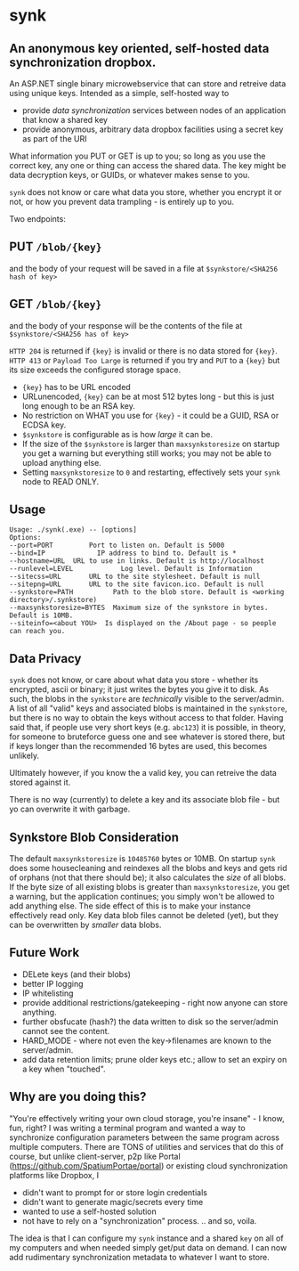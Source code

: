 # synk

## An anonymous key oriented, self-hosted data synchronization dropbox. 

An ASP.NET single binary microwebservice that can store and retreive data using unique keys.
Intended as a simple, self-hosted way to 
* provide _data synchronization_ services between nodes of an application that know a shared key
* provide anonymous, arbitrary data dropbox facilities using a secret key as part of the URI

What information you PUT or GET is up to you; so long as you use the correct key, any one 
or thing can access the shared data. The key might be data decryption keys, or GUIDs, 
or whatever makes sense to you.

`synk` does not know or care what data you store, whether you encrypt it or not, or how 
you prevent data trampling - is entirely up to you. 

Two endpoints:

## PUT `/blob/{key}`
and the body of your request will be saved in a file at `$synkstore/<SHA256 hash of key>`

## GET `/blob/{key}` 
and the body of your response will be the contents of the file at `$synkstore/<SHA256 has of key>`

`HTTP 204` is returned if `{key}` is invalid or there is no data stored for `{key}`.
`HTTP 413` or `Payload Too Large` is returned if you try and `PUT` to a `{key}` but its size exceeds the configured storage space. 

- `{key}` has to be URL encoded
- URLunencoded, `{key}` can be at most 512 bytes long - but this is just long enough to be an RSA key.
- No restriction on WHAT you use for `{key}` - it could be a GUID, RSA or ECDSA key.
- `$synkstore` is configurable as is how _large_ it can be.
- If the size of the `$synkstore` is larger than `maxsynkstoresize` on startup you get a warning but everything still works; you may not be able to upload anything else.
- Setting `maxsynkstoresize` to `0` and restarting, effectively sets your `synk` node to READ ONLY. 

## Usage
```
Usage: ./synk(.exe) -- [options]
Options:
--port=PORT			Port to listen on. Default is 5000
--bind=IP			  IP address to bind to. Default is *
--hostname=URL	URL to use in links. Default is http://localhost
--runlevel=LEVEL			Log level. Default is Information
--sitecss=URL		URL to the site stylesheet. Default is null
--sitepng=URL		URL to the site favicon.ico. Default is null
--synkstore=PATH		  Path to the blob store. Default is <working directory>/.synkstore)
--maxsynkstoresize=BYTES  Maximum size of the synkstore in bytes. Default is 10MB.
--siteinfo=<about YOU>  Is displayed on the /About page - so people can reach you. 
```

## Data Privacy
`synk` does not know, or care about what data you store - whether its encrypted, ascii or binary; it just writes the bytes you give it to disk.
As such, the blobs in the `synkstore` are _technically_ visible to the server/admin. 
A list of all "valid" keys and associated blobs is maintained in the `synkstore`, but there is no way to obtain the keys without access to 
that folder. Having said that, if people use very short keys (e.g. `abc123`) it is possible, in theory, for someone to bruteforce guess
one and see whatever is stored there, but if keys longer than the recommended 16 bytes are used, this becomes unlikely. 

Ultimately however, if you know the a valid key, you can retreive the data stored against it. 

There is no way (currently) to delete a key and its associate blob file - but yo can overwrite it with garbage. 

## Synkstore Blob Consideration
The default `maxsynkstoresize` is `10485760` bytes or 10MB. On startup `synk` does some housecleaning and reindexes all the blobs and keys and gets rid of orphans (not that there should be); it also calculates the _size_ of all blobs. If the byte size of all existing blobs is greater than `maxsynkstoresize`, you get a warning, but 
the application continues; you simply won't be allowed to add anything else. The side effect of this is to make your instance effectively read only. 
Key data blob files cannot be deleted (yet), but they can be overwritten by _smaller_ data blobs. 

## Future Work
- DELete keys (and their blobs)
- better IP logging
- IP whitelisting
- provide additional restrictions/gatekeeping - right now anyone can store anything.
- further obsfucate (hash?) the data written to disk so the server/admin cannot see the content.
- HARD_MODE - where not even the key->filenames are known to the server/admin.
- add data retention limits; prune older keys etc.; allow to set an expiry on a key when "touched". 

## Why are you doing this? 
"You're effectively writing your own cloud storage, you're insane" - I know, fun, right?
I was writing a terminal program and wanted a way to synchronize configuration parameters between the 
same program across multiple computers. There are TONS of utilities and services that do this
of course, but unlike client-server, p2p like Portal (https://github.com/SpatiumPortae/portal)
or existing cloud synchronization platforms like Dropbox, I 
* didn't want to prompt for or store login credentials
* didn't want to generate magic/secrets every time
* wanted to use a self-hosted solution
* not have to rely on a "synchronization" process.
.. and so, voila.

The idea is that I can configure my `synk` instance and a shared `key` on all of my computers
and when needed simply get/put data on demand. I can now add rudimentary synchronization metadata
to whatever I want to store.
